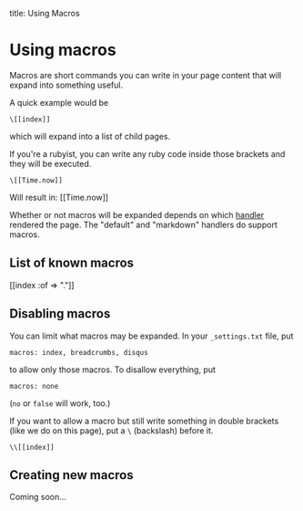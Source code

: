 title: Using Macros

Using macros
============

Macros are short commands you can write in your page content that will
expand into something useful.

A quick example would be

    \[[index]]

which will expand into a list of child pages.

If you're a rubyist, you can write any ruby code inside those brackets and
they will be executed.

    \[[Time.now]]

Will result in: [[Time.now]]

Whether or not macros will be expanded depends on which [handler](/scrapple_help/handlers)
rendered the page. The "default" and "markdown" handlers do support macros.

List of known macros
--------------------

[[index :of => "."]]


Disabling macros
----------------

You can limit what macros may be expanded.  In your `_settings.txt` file, put

    macros: index, breadcrumbs, disqus

to allow only those macros. To disallow everything, put

    macros: none

(`no` or `false` will work, too.)

If you want to allow a macro but still write something in double brackets
(like we do on this page), put a `\` (backslash) before it.

    \\[[index]]


Creating new macros
-------------------

Coming soon...
